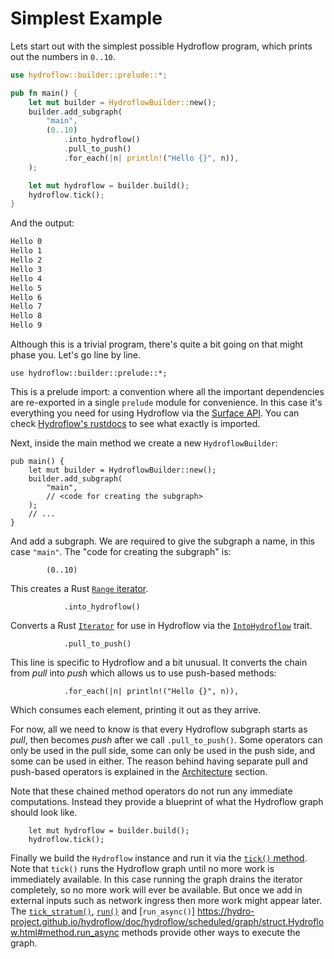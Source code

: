 # Simplest Example

Lets start out with the simplest possible Hydroflow program, which prints out
the numbers in `0..10`.

```rust
use hydroflow::builder::prelude::*;

pub fn main() {
    let mut builder = HydroflowBuilder::new();
    builder.add_subgraph(
        "main",
        (0..10)
            .into_hydroflow()
            .pull_to_push()
            .for_each(|n| println!("Hello {}", n)),
    );

    let mut hydroflow = builder.build();
    hydroflow.tick();
}
```

And the output:
```txt
Hello 0
Hello 1
Hello 2
Hello 3
Hello 4
Hello 5
Hello 6
Hello 7
Hello 8
Hello 9
```

Although this is a trivial program, there's quite a bit going on that might
phase you. Let's go line by line.

```rust,ignore
use hydroflow::builder::prelude::*;
```
This is a prelude import: a convention where all the important dependencies are
re-exported in a single `prelude` module for convenience. In this case it's
everything you need for using Hydroflow via the [Surface API](./architecture.md#apis).
You can check [Hydroflow's rustdocs](https://hydro-project.github.io/hydroflow/doc/hydroflow/builder/prelude/index.html)
to see what exactly is imported.

Next, inside the main method we create a new `HydroflowBuilder`:
```rust,ignore
pub main() {
    let mut builder = HydroflowBuilder::new();
    builder.add_subgraph(
        "main",
        // <code for creating the subgraph>
    );
    // ...
}
```
And add a subgraph. We are required to give the subgraph a name, in this case
`"main"`. The "code for creating the subgraph" is:
```rust,ignore
        (0..10)
```
This creates a Rust [`Range` iterator](https://doc.rust-lang.org/std/ops/struct.Range.html).


```rust,ignore
            .into_hydroflow()
```
Converts a Rust [`Iterator`](https://doc.rust-lang.org/std/iter/trait.Iterator.html)
for use in Hydroflow via the [`IntoHydroflow`](https://hydro-project.github.io/hydroflow/doc/hydroflow/builder/trait.IntoHydroflow.html)
trait.


```rust,ignore
            .pull_to_push()
```
This line is specific to Hydroflow and a bit unusual. It converts the chain
from _pull_ into _push_ which allows us to use push-based methods:


```rust,ignore
            .for_each(|n| println!("Hello {}", n)),
```
Which consumes each element, printing it out as they arrive.

For now, all we need to know is that every Hydroflow subgraph starts as _pull_,
then becomes _push_ after we call `.pull_to_push()`. Some operators can only be
used in the pull side, some can only be used in the push side, and some can be
used in either. The reason behind having separate pull and push-based operators
is explained in the [Architecture](./architecture.html#compiled-layer) section.

Note that these chained method operators do not run any immediate
computations. Instead they provide a blueprint of what the Hydroflow graph
should look like.

```rust,ignore
    let mut hydroflow = builder.build();
    hydroflow.tick();
```
Finally we build the `Hydroflow` instance and run it via the [`tick()` method](https://hydro-project.github.io/hydroflow/doc/hydroflow/scheduled/graph/struct.Hydroflow.html#method.tick).
Note that `tick()` runs the Hydroflow graph until no more work is immediately
available. In this case running the graph drains the iterator completely, so no
more work will ever be available. But once we add in external inputs such as
network ingress then more work might appear later. The [`tick_stratum()`](https://hydro-project.github.io/hydroflow/doc/hydroflow/scheduled/graph/struct.Hydroflow.html#method.tick_stratum),
[`run()`](https://hydro-project.github.io/hydroflow/doc/hydroflow/scheduled/graph/struct.Hydroflow.html#method.run)
and [`run_async()`] https://hydro-project.github.io/hydroflow/doc/hydroflow/scheduled/graph/struct.Hydroflow.html#method.run_async
methods provide other ways to execute the graph.
